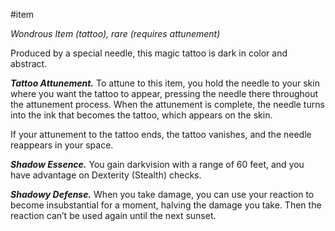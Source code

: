 #item 

_Wondrous Item (tattoo), rare (requires attunement)_

Produced by a special needle, this magic tattoo is dark in color and abstract.

_**Tattoo Attunement.**_ To attune to this item, you hold the needle to your skin where you want the tattoo to appear, pressing the needle there throughout the attunement process. When the attunement is complete, the needle turns into the ink that becomes the tattoo, which appears on the skin.

If your attunement to the tattoo ends, the tattoo vanishes, and the needle reappears in your space.

_**Shadow Essence.**_ You gain darkvision with a range of 60 feet, and you have advantage on Dexterity (Stealth) checks.

_**Shadowy Defense.**_ When you take damage, you can use your reaction to become insubstantial for a moment, halving the damage you take. Then the reaction can’t be used again until the next sunset.